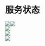 # 服务状态
[![](https://img.shields.io/badge/-首页-blueviolet)](https://bashumiddleschool.github.io/2021Did/)[![](https://img.shields.io/badge/-下载-blue)](https://bashumiddleschool.github.io/2021Did/download)    
![](https://img.shields.io/github/issues/bashumiddleschool/2021did?label=%E5%BB%BA%E8%AE%AE%E6%88%96%E5%8F%8D%E9%A6%88)   
![](https://img.shields.io/github/issues-pr/bashumiddleschool/2021did?label=%E6%96%87%E4%BB%B6%E5%AE%A1%E6%A0%B8%E9%98%9F%E5%88%97)    
![](https://img.shields.io/github/deployments/bashumiddleschool/2021did/github-pages?label=%E7%BD%91%E7%AB%99%E6%9C%80%E8%BF%91%E6%9B%B4%E6%96%B0)
